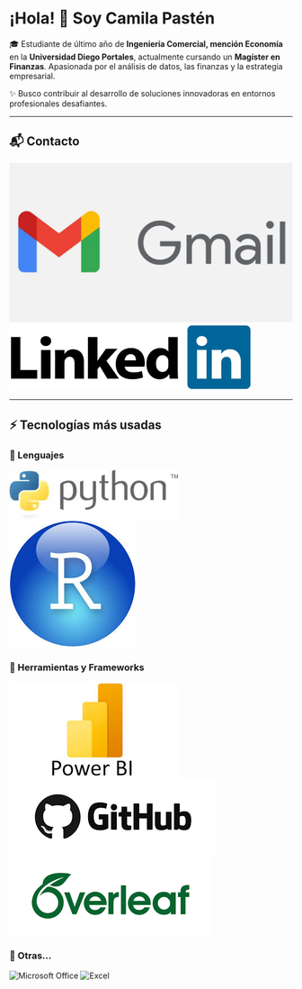 # ¡Hola! 👋 Soy Camila Pastén

🎓 Estudiante de último año de **Ingeniería Comercial, mención Economía** en la **Universidad Diego Portales**, actualmente cursando un **Magíster en Finanzas**. Apasionada por el análisis de datos, las finanzas y la estrategia empresarial.

✨ Busco contribuir al desarrollo de soluciones innovadoras en entornos profesionales desafiantes.

---

## 📬 Contacto
[![Email](images/Gmail_Logo.png)](mailto:camipasten.2002@gmail.com)
[![LinkedIn](images/Linkedin_Logo.png)](https://www.linkedin.com/in/camila-pastén-barros/)

---

## ⚡ Tecnologías más usadas

### 🚀 Lenguajes
![Python](images/Pyhton_logo.jpeg)
![R](images/R_logo.jpeg)

### 🧩 Herramientas y Frameworks
![Power BI](images/PowerBI_Logo.png)
![GitHub](images/GitHub_Logo.png)
![Overleaf](images/Latex_Logo.png)

### 📘 Otras...
![Microsoft Office](https://img.shields.io/badge/-Microsoft%20Office-red?style=flat&logo=microsoftoffice)
![Excel](https://img.shields.io/badge/-Excel-green?style=flat&logo=microsoftexcel)
